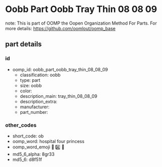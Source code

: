 # Oobb Part Oobb Tray Thin 08 08 09  

note: This is part of OOMP the Oopen Organization Method For Parts. For more details: https://github.com/oomlout/oomp_base

##  part details





### id
* oomp_id: oobb_part_oobb_tray_thin_08_08_09
  * classification: oobb
  * type: part
  * size: oobb
  * color: 
  * description_main: tray_thin_08_08_09
  * description_extra: 
  * manufacturer: 
  * part_number: 

### other_codes
* short_code: ob
* oomp_word: hospital four princess
* oomp_word_emoji :hospital: :four: :princess:
* md5_6_alpha: 8gr33
* md5_6: d8f51f